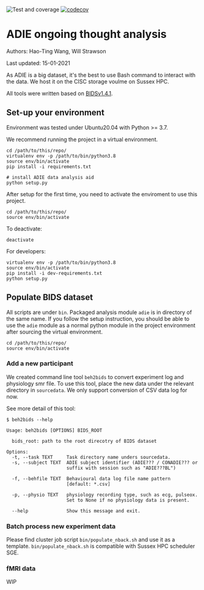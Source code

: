 ![Test and coverage](https://github.com/htwangtw/adie_ongoingthoughts/workflows/Test%20and%20coverage/badge.svg)
[![codecov](https://codecov.io/gh/htwangtw/adie_ongoingthoughts/branch/main/graph/badge.svg?token=TM50FG36GZ)](https://codecov.io/gh/htwangtw/adie_ongoingthoughts)

# ADIE ongoing thought analysis

Authors: Hao-Ting Wang, Will Strawson

Last updated: 15-01-2021

As ADIE is a big dataset, it's the best to use Bash command to interact with the data.
We host it on the CISC storage voulme on Sussex HPC.

All tools were written based on [BIDSv1.4.1](https://bids-specification.readthedocs.io/en/v1.4.1/).

## Set-up your environment
Environment was tested under Ubuntu20.04 with Python >= 3.7.

We recommend running the project in a virtual environment.
```
cd /path/to/this/repo/
virtualenv env -p /path/to/bin/python3.8
source env/bin/activate
pip install -i requirements.txt

# install ADIE data analysis aid
python setup.py
```
After setup for the first time, you need to activate the enviroment to use this project.
```
cd /path/to/this/repo/
source env/bin/activate
```
To deactivate:
```
deactivate
```

For developers:
```
virtualenv env -p /path/to/bin/python3.8
source env/bin/activate
pip install -i dev-requirements.txt
python setup.py
```

## Populate BIDS dataset

All scripts are under `bin`.
Packaged analysis module `adie` is in directory of the same name.
If you follow the setup instruction, you should be able to use the `adie` module as a normal python module in the project environment after sourcing the virtual environment.

```
cd /path/to/this/repo/
source env/bin/activate
```

### Add a new participant
We created command line tool `beh2bids` to convert experiment log and physiology smr file.
To use this tool, place the new data under the relevant directory in `sourcedata`.
We only support conversion of CSV data log for now.

See more detail of this tool:
```
$ beh2bids --help

Usage: beh2bids [OPTIONS] BIDS_ROOT

  bids_root: path to the root direcotry of BIDS dataset

Options:
  -t, --task TEXT     Task directory name unders sourcedata.
  -s, --subject TEXT  ADIE subject identifier (ADIE??? / CONADIE??? or
                      suffix with session such as "ADIE???BL")

  -f, --behfile TEXT  Behavioural data log file name pattern
                      [default: *.csv]

  -p, --physio TEXT   physiology recording type, such as ecg, pulseox.
                      Set to None if no physiology data is present.

  --help              Show this message and exit.
```

### Batch process new experiment data
Please find cluster job script `bin/populate_nback.sh` and use it as a template.
`bin/populate_nback.sh` is compatible with Sussex HPC scheduler SGE.

### fMRI data
WIP